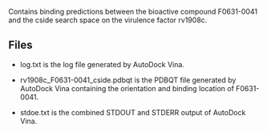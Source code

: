 Contains binding predictions between the bioactive compound F0631-0041 and the cside search space on the virulence factor rv1908c.

## Files

- log.txt is the log file generated by AutoDock Vina.

- rv1908c_F0631-0041_cside.pdbqt is the PDBQT file generated by AutoDock Vina containing the orientation and binding location of F0631-0041.

- stdoe.txt is the combined STDOUT and STDERR output of AutoDock Vina.


